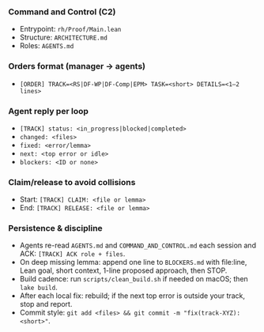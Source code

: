 ### Command and Control (C2)

- Entrypoint: `rh/Proof/Main.lean`
- Structure: `ARCHITECTURE.md`
- Roles: `AGENTS.md`

### Orders format (manager → agents)
- `[ORDER] TRACK=<RS|DF-WP|DF-Comp|EPM> TASK=<short> DETAILS=<1–2 lines>`

### Agent reply per loop
- `[TRACK] status: <in_progress|blocked|completed>`
- `changed: <files>`
- `fixed: <error/lemma>`
- `next: <top error or idle>`
- `blockers: <ID or none>`

### Claim/release to avoid collisions
- Start: `[TRACK] CLAIM: <file or lemma>`
- End: `[TRACK] RELEASE: <file or lemma>`

### Persistence & discipline
- Agents re-read `AGENTS.md` and `COMMAND_AND_CONTROL.md` each session and ACK: `[TRACK] ACK role + files`.
- On deep missing lemma: append one line to `BLOCKERS.md` with file:line, Lean goal, short context, 1-line proposed approach, then STOP.
- Build cadence: run `scripts/clean_build.sh` if needed on macOS; then `lake build`.
- After each local fix: rebuild; if the next top error is outside your track, stop and report.
- Commit style: `git add <files> && git commit -m "fix(track-XYZ): <short>"`.


